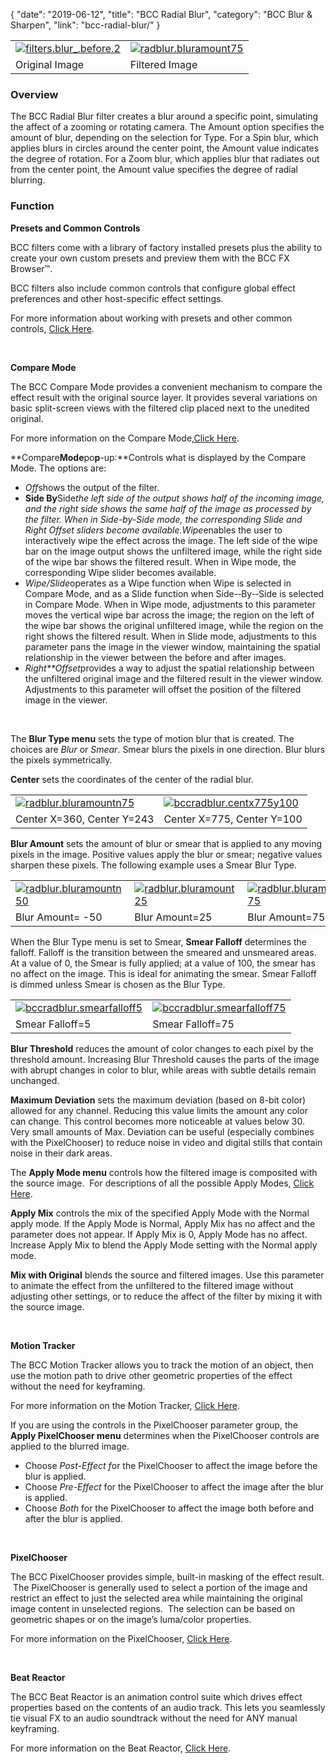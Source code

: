 {
"date": "2019-06-12",
"title": "BCC Radial Blur",
"category": "BCC Blur & Sharpen",
"link": "bcc-radial-blur/"
}

 

|  |  |
| --- | --- |
| [![filters.blur_.before.2](https://borisfx-com-res.cloudinary.com/image/upload//documentation/continuum/uploads/2013/06/filters.blur_.before.2.jpg)](https://borisfx-com-res.cloudinary.com/image/upload//documentation/continuum/uploads/2013/06/filters.blur_.before.2.jpg) | [![radblur.bluramount75](https://borisfx-com-res.cloudinary.com/image/upload//documentation/continuum/uploads/2013/06/radblur.bluramount75.jpg)](https://borisfx-com-res.cloudinary.com/image/upload//documentation/continuum/uploads/2013/06/radblur.bluramount75.jpg) |
| Original Image | Filtered Image |


### Overview


The BCC Radial Blur filter creates a blur around a specific point, simulating the affect of a zooming or rotating camera. The Amount option specifies the amount of blur, depending on the selection for Type. For a Spin blur, which applies blurs in circles around the center point, the Amount value indicates the degree of rotation. For a Zoom blur, which applies blur that radiates out from the center point, the Amount value specifies the degree of radial blurring.


### Function


**Presets and Common Controls**


BCC filters come with a library of factory installed presets plus the ability to create your own custom presets and preview them with the BCC FX Browser™.


BCC filters also include common controls that configure global effect preferences and other host-specific effect settings.


For more information about working with presets and other common controls, [Click Here](/documentation/continuum/bcc-common-controls/).

 


**Compare Mode**


The BCC Compare Mode provides a convenient mechanism to compare the effect result with the original source layer. It provides several variations on basic split-screen views with the filtered clip placed next to the unedited original.


For more information on the Compare Mode,[Click Here](/documentation/continuum/bcc-compare-mode/).

**Compare****Mode****po****p****-­up:**Controls what is displayed by the Compare Mode. The options are:


* *Off*shows the output of the filter.
* **Side By**Side*the left side of the output shows half of the incoming image, and the right side shows the same half of the image as processed by the filter. When in Side-by-Side mode, the corresponding Slide and Right Offset sliders become available.Wipe*enables the user to interactively wipe the effect across the image. The left side of the wipe bar on the image output shows the unfiltered image, while the right side of the wipe bar shows the filtered result. When in Wipe mode, the corresponding Wipe slider becomes available.
* *Wipe/Slide*operates as a Wipe function when Wipe is selected in Compare Mode, and as a Slide function when Side-­‐By-­‐Side is selected in Compare Mode. When in Wipe mode, adjustments to this parameter moves the vertical wipe bar across the image; the region on the left of the wipe bar shows the original unfiltered image, while the region on the right shows the filtered result. When in Slide mode, adjustments to this parameter pans the image in the viewer window, maintaining the spatial relationship in the viewer between the before and after images.
* *Right**Offset*provides a way to adjust the spatial relationship between the unfiltered original image and the filtered result in the viewer window. Adjustments to this parameter will offset the position of the filtered image in the viewer.


 


The **Blur Type menu** sets the type of motion blur that is created. The choices are *Blur* or *Smear*. Smear blurs the pixels in one direction. Blur blurs the pixels symmetrically.


**Center** sets the coordinates of the center of the radial blur.




|  |  |
| --- | --- |
| [![radblur.bluramountn75](https://borisfx-com-res.cloudinary.com/image/upload//documentation/continuum/uploads/2013/06/radblur.bluramountn75.jpg)](https://borisfx-com-res.cloudinary.com/image/upload//documentation/continuum/uploads/2013/06/radblur.bluramountn75.jpg) | [![bccradblur.centx775y100](https://borisfx-com-res.cloudinary.com/image/upload//documentation/continuum/uploads/2013/06/bccradblur.centx775y100.jpg)](https://borisfx-com-res.cloudinary.com/image/upload//documentation/continuum/uploads/2013/06/bccradblur.centx775y100.jpg) |
| Center X=360, Center Y=243 | Center X=775, Center Y=100 |


**Blur Amount** sets the amount of blur or smear that is applied to any moving pixels in the image. Positive values apply the blur or smear; negative values sharpen these pixels. The following example uses a Smear Blur Type.




|  |  |  |
| --- | --- | --- |
| [![radblur.bluramountn50](https://borisfx-com-res.cloudinary.com/image/upload//documentation/continuum/uploads/2013/06/radblur.bluramountn50.jpg)](https://borisfx-com-res.cloudinary.com/image/upload//documentation/continuum/uploads/2013/06/radblur.bluramountn50.jpg) | [![radblur.bluramount25](https://borisfx-com-res.cloudinary.com/image/upload//documentation/continuum/uploads/2013/06/radblur.bluramount25.jpg)](https://borisfx-com-res.cloudinary.com/image/upload//documentation/continuum/uploads/2013/06/radblur.bluramount25.jpg) | [![radblur.bluramount75](https://borisfx-com-res.cloudinary.com/image/upload//documentation/continuum/uploads/2013/06/radblur.bluramount75.jpg)](https://borisfx-com-res.cloudinary.com/image/upload//documentation/continuum/uploads/2013/06/radblur.bluramount75.jpg) |
| Blur Amount= -50 | Blur Amount=25 | Blur Amount=75 |


When the Blur Type menu is set to Smear, **Smear Falloff** determines the falloff. Falloff is the transition between the smeared and unsmeared areas. At a value of 0, the Smear is fully applied; at a value of 100, the smear has no affect on the image. This is ideal for animating the smear. Smear Falloff is dimmed unless Smear is chosen as the Blur Type.




|  |  |
| --- | --- |
| [![bccradblur.smearfalloff5](https://borisfx-com-res.cloudinary.com/image/upload//documentation/continuum/uploads/2013/06/bccradblur.smearfalloff5.jpg)](https://borisfx-com-res.cloudinary.com/image/upload//documentation/continuum/uploads/2013/06/bccradblur.smearfalloff5.jpg) | [![bccradblur.smearfalloff75](https://borisfx-com-res.cloudinary.com/image/upload//documentation/continuum/uploads/2013/06/bccradblur.smearfalloff75.jpg)](https://borisfx-com-res.cloudinary.com/image/upload//documentation/continuum/uploads/2013/06/bccradblur.smearfalloff75.jpg) |
| Smear Falloff=5 | Smear Falloff=75 |


**Blur Threshold** reduces the amount of color changes to each pixel by the threshold amount. Increasing Blur Threshold causes the parts of the image with abrupt changes in color to blur, while areas with subtle details remain unchanged.


**Maximum Deviation** sets the maximum deviation (based on 8-bit color) allowed for any channel. Reducing this value limits the amount any color can change. This control becomes more noticeable at values below 30. Very small amounts of Max. Deviation can be useful (especially combines with the PixelChooser) to reduce noise in video and digital stills that contain noise in their dark areas.


The **Apply Mode menu** controls how the filtered image is composited with the source image.  For descriptions of all the possible Apply Modes, [Click Here](/documentation/continuum/bcc-apply-modes/).

**Apply Mix** controls the mix of the specified Apply Mode with the Normal apply mode. If the Apply Mode is Normal, Apply Mix has no affect and the parameter does not appear. If Apply Mix is 0, Apply Mode has no affect. Increase Apply Mix to blend the Apply Mode setting with the Normal apply mode.


**Mix with Original** blends the source and filtered images. Use this parameter to animate the effect from the unfiltered to the filtered image without adjusting other settings, or to reduce the affect of the filter by mixing it with the source image.


 


**Motion Tracker**


The BCC Motion Tracker allows you to track the motion of an object, then use the motion path to drive other geometric properties of the effect without the need for keyframing.


For more information on the Motion Tracker, [Click Here](/documentation/continuum/bcc-motion-tracker/).

If you are using the controls in the PixelChooser parameter group, the **Apply PixelChooser menu** determines when the PixelChooser controls are applied to the blurred image.


* Choose *Post-Effect f*or the PixelChooser to affect the image before the blur is applied.
* Choose *Pre-Effect* for the PixelChooser to affect the image after the blur is applied.
* Choose *Both* for the PixelChooser to affect the image both before and after the blur is applied.


 


**PixelChooser**


The BCC PixelChooser provides simple, built-in masking of the effect result.  The PixelChooser is generally used to select a portion of the image and restrict an effect to just the selected area while maintaining the original image content in unselected regions.  The selection can be based on geometric shapes or on the image’s luma/color properties.


For more information on the PixelChooser, [Click Here](/documentation/continuum/bcc-pixel-chooser/).

 


**Beat Reactor**


The BCC Beat Reactor is an animation control suite which drives effect properties based on the contents of an audio track. This lets you seamlessly tie visual FX to an audio soundtrack without the need for ANY manual keyframing.


For more information on the Beat Reactor, [Click Here](/documentation/continuum/bcc-beat-reactor-integrated/).

 